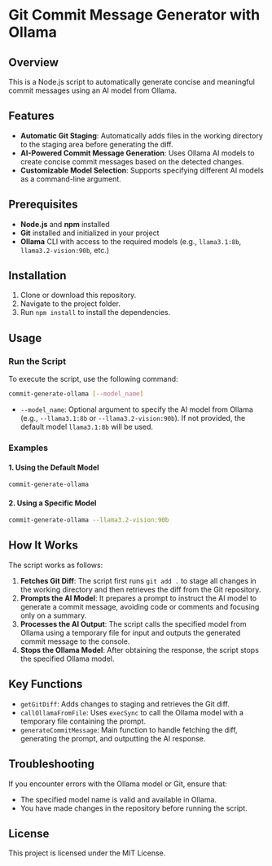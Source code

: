 # Git Commit Message Generator with Ollama

## Overview
This is a Node.js script to automatically generate concise and meaningful commit messages using an AI model from
Ollama.

## Features

- **Automatic Git Staging**: Automatically adds files in the working directory to the staging area before
generating the diff.
- **AI-Powered Commit Message Generation**: Uses Ollama AI models to create concise commit messages based on the
detected changes.
- **Customizable Model Selection**: Supports specifying different AI models as a command-line argument.

## Prerequisites

- **Node.js** and **npm** installed
- **Git** installed and initialized in your project
- **Ollama** CLI with access to the required models (e.g., `llama3.1:8b`, `llama3.2-vision:90b`, etc.)

## Installation

1. Clone or download this repository.
2. Navigate to the project folder.
3. Run `npm install` to install the dependencies.

## Usage

### Run the Script

To execute the script, use the following command:

```bash
commit-generate-ollama [--model_name]
```

* `--model_name`: Optional argument to specify the AI model from Ollama (e.g., `--llama3.1:8b` or
`--llama3.2-vision:90b`). If not provided, the default model `llama3.1:8b` will be used.

### Examples

#### 1. Using the Default Model

```bash
commit-generate-ollama
```

#### 2. Using a Specific Model

```bash
commit-generate-ollama --llama3.2-vision:90b
```

## How It Works

The script works as follows:

1. **Fetches Git Diff**: The script first runs `git add .` to stage all changes in the working directory and then
retrieves the diff from the Git repository.
2. **Prompts the AI Model**: It prepares a prompt to instruct the AI model to generate a commit message, avoiding
code or comments and focusing only on a summary.
3. **Processes the AI Output**: The script calls the specified model from Ollama using a temporary file for input
and outputs the generated commit message to the console.
4. **Stops the Ollama Model**: After obtaining the response, the script stops the specified Ollama model.

## Key Functions

* `getGitDiff`: Adds changes to staging and retrieves the Git diff.
* `callOllamaFromFile`: Uses `execSync` to call the Ollama model with a temporary file containing the prompt.
* `generateCommitMessage`: Main function to handle fetching the diff, generating the prompt, and outputting the AI
response.

## Troubleshooting

If you encounter errors with the Ollama model or Git, ensure that:

* The specified model name is valid and available in Ollama.
* You have made changes in the repository before running the script.

## License
This project is licensed under the MIT License.
```
